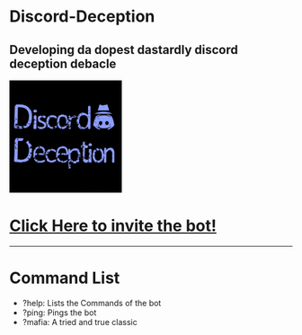 # Discord-Deception
Developing da dopest dastardly discord deception debacle
---
<img src="/images/Logo4.png" alt="Banner" width="200" height="200">

# [Click Here to invite the bot!](https://discord.com/api/oauth2/authorize?client_id=715691202535620712&permissions=8&scope=bot "Invite the Bot!")
---
# Command List
- ?help: Lists the Commands of the bot
- ?ping: Pings the bot
- ?mafia: A tried and true classic